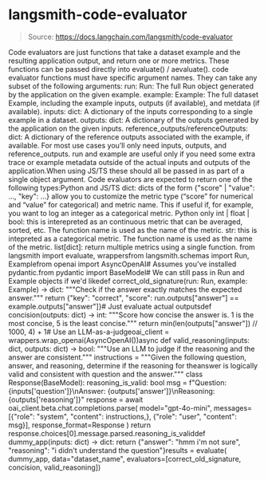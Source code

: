 # langsmith-code-evaluator

> Source: https://docs.langchain.com/langsmith/code-evaluator

Code evaluators are just functions that take a dataset example and the resulting application output, and return one or more metrics. These functions can be passed directly into evaluate() / aevaluate().
code evaluator functions must have specific argument names. They can take any subset of the following arguments:
run: Run: The full Run object generated by the application on the given example.
example: Example: The full dataset Example, including the example inputs, outputs (if available), and metdata (if available).
inputs: dict: A dictionary of the inputs corresponding to a single example in a dataset.
outputs: dict: A dictionary of the outputs generated by the application on the given inputs.
reference_outputs/referenceOutputs: dict: A dictionary of the reference outputs associated with the example, if available.
For most use cases you’ll only need inputs, outputs, and reference_outputs. run and example are useful only if you need some extra trace or example metadata outside of the actual inputs and outputs of the application.When using JS/TS these should all be passed in as part of a single object argument.
Code evaluators are expected to return one of the following types:Python and JS/TS
dict: dicts of the form {"score" | "value": ..., "key": ...} allow you to customize the metric type (“score” for numerical and “value” for categorical) and metric name. This if useful if, for example, you want to log an integer as a categorical metric.
Python only
int | float | bool: this is interepreted as an continuous metric that can be averaged, sorted, etc. The function name is used as the name of the metric.
str: this is intepreted as a categorical metric. The function name is used as the name of the metric.
list[dict]: return multiple metrics using a single function.
from langsmith import evaluate, wrappersfrom langsmith.schemas import Run, Examplefrom openai import AsyncOpenAI# Assumes you've installed pydantic.from pydantic import BaseModel# We can still pass in Run and Example objects if we'd likedef correct_old_signature(run: Run, example: Example) -> dict: """Check if the answer exactly matches the expected answer.""" return {"key": "correct", "score": run.outputs["answer"] == example.outputs["answer"]}# Just evaluate actual outputsdef concision(outputs: dict) -> int: """Score how concise the answer is. 1 is the most concise, 5 is the least concise.""" return min(len(outputs["answer"]) // 1000, 4) + 1# Use an LLM-as-a-judgeoai_client = wrappers.wrap_openai(AsyncOpenAI())async def valid_reasoning(inputs: dict, outputs: dict) -> bool: """Use an LLM to judge if the reasoning and the answer are consistent.""" instructions = """Given the following question, answer, and reasoning, determine if the reasoning for theanswer is logically valid and consistent with question and the answer.""" class Response(BaseModel): reasoning_is_valid: bool msg = f"Question: {inputs['question']}\nAnswer: {outputs['answer']}\nReasoning: {outputs['reasoning']}" response = await oai_client.beta.chat.completions.parse( model="gpt-4o-mini", messages=[{"role": "system", "content": instructions,}, {"role": "user", "content": msg}], response_format=Response ) return response.choices[0].message.parsed.reasoning_is_validdef dummy_app(inputs: dict) -> dict: return {"answer": "hmm i'm not sure", "reasoning": "i didn't understand the question"}results = evaluate( dummy_app, data="dataset_name", evaluators=[correct_old_signature, concision, valid_reasoning])